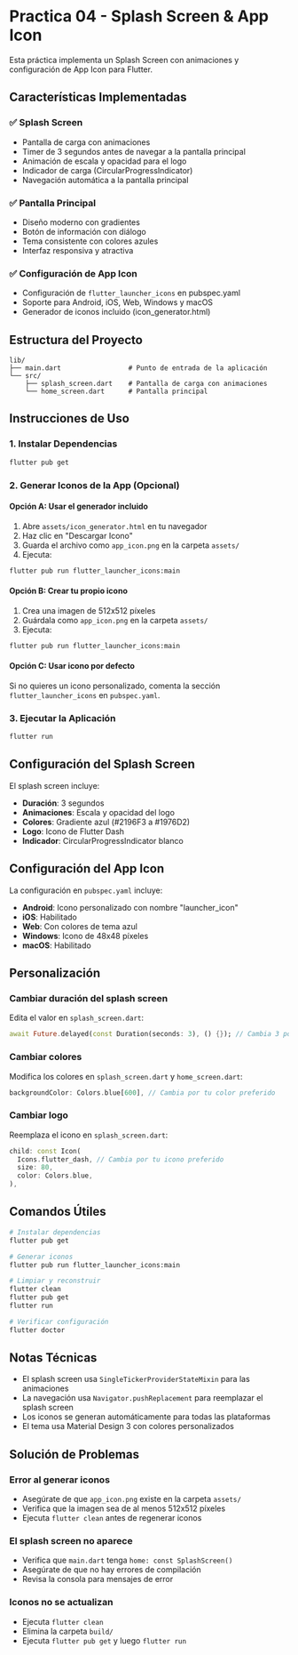 # Practica 04 - Splash Screen & App Icon

Esta práctica implementa un Splash Screen con animaciones y configuración de App Icon para Flutter.

## Características Implementadas

### ✅ Splash Screen
- Pantalla de carga con animaciones
- Timer de 3 segundos antes de navegar a la pantalla principal
- Animación de escala y opacidad para el logo
- Indicador de carga (CircularProgressIndicator)
- Navegación automática a la pantalla principal

### ✅ Pantalla Principal
- Diseño moderno con gradientes
- Botón de información con diálogo
- Tema consistente con colores azules
- Interfaz responsiva y atractiva

### ✅ Configuración de App Icon
- Configuración de `flutter_launcher_icons` en pubspec.yaml
- Soporte para Android, iOS, Web, Windows y macOS
- Generador de iconos incluido (icon_generator.html)

## Estructura del Proyecto

```
lib/
├── main.dart                 # Punto de entrada de la aplicación
└── src/
    ├── splash_screen.dart    # Pantalla de carga con animaciones
    └── home_screen.dart      # Pantalla principal
```

## Instrucciones de Uso

### 1. Instalar Dependencias
```bash
flutter pub get
```

### 2. Generar Iconos de la App (Opcional)

#### Opción A: Usar el generador incluido
1. Abre `assets/icon_generator.html` en tu navegador
2. Haz clic en "Descargar Icono"
3. Guarda el archivo como `app_icon.png` en la carpeta `assets/`
4. Ejecuta:
```bash
flutter pub run flutter_launcher_icons:main
```

#### Opción B: Crear tu propio icono
1. Crea una imagen de 512x512 píxeles
2. Guárdala como `app_icon.png` en la carpeta `assets/`
3. Ejecuta:
```bash
flutter pub run flutter_launcher_icons:main
```

#### Opción C: Usar icono por defecto
Si no quieres un icono personalizado, comenta la sección `flutter_launcher_icons` en `pubspec.yaml`.

### 3. Ejecutar la Aplicación
```bash
flutter run
```

## Configuración del Splash Screen

El splash screen incluye:
- **Duración**: 3 segundos
- **Animaciones**: Escala y opacidad del logo
- **Colores**: Gradiente azul (#2196F3 a #1976D2)
- **Logo**: Icono de Flutter Dash
- **Indicador**: CircularProgressIndicator blanco

## Configuración del App Icon

La configuración en `pubspec.yaml` incluye:
- **Android**: Icono personalizado con nombre "launcher_icon"
- **iOS**: Habilitado
- **Web**: Con colores de tema azul
- **Windows**: Icono de 48x48 píxeles
- **macOS**: Habilitado

## Personalización

### Cambiar duración del splash screen
Edita el valor en `splash_screen.dart`:
```dart
await Future.delayed(const Duration(seconds: 3), () {}); // Cambia 3 por el valor deseado
```

### Cambiar colores
Modifica los colores en `splash_screen.dart` y `home_screen.dart`:
```dart
backgroundColor: Colors.blue[600], // Cambia por tu color preferido
```

### Cambiar logo
Reemplaza el icono en `splash_screen.dart`:
```dart
child: const Icon(
  Icons.flutter_dash, // Cambia por tu icono preferido
  size: 80,
  color: Colors.blue,
),
```

## Comandos Útiles

```bash
# Instalar dependencias
flutter pub get

# Generar iconos
flutter pub run flutter_launcher_icons:main

# Limpiar y reconstruir
flutter clean
flutter pub get
flutter run

# Verificar configuración
flutter doctor
```

## Notas Técnicas

- El splash screen usa `SingleTickerProviderStateMixin` para las animaciones
- La navegación usa `Navigator.pushReplacement` para reemplazar el splash screen
- Los iconos se generan automáticamente para todas las plataformas
- El tema usa Material Design 3 con colores personalizados

## Solución de Problemas

### Error al generar iconos
- Asegúrate de que `app_icon.png` existe en la carpeta `assets/`
- Verifica que la imagen sea de al menos 512x512 píxeles
- Ejecuta `flutter clean` antes de regenerar iconos

### El splash screen no aparece
- Verifica que `main.dart` tenga `home: const SplashScreen()`
- Asegúrate de que no hay errores de compilación
- Revisa la consola para mensajes de error

### Iconos no se actualizan
- Ejecuta `flutter clean`
- Elimina la carpeta `build/`
- Ejecuta `flutter pub get` y luego `flutter run`
